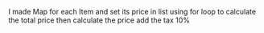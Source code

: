 I made Map for each Item and set its price in list 
using for loop to calculate the total price
then calculate the price add the tax 10%
